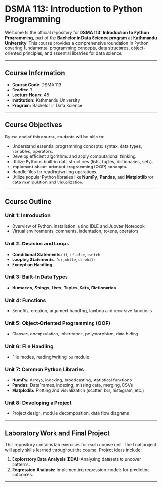 # DSMA 113: Introduction to Python Programming

Welcome to the official repository for **DSMA 113: Introduction to Python Programming**, part of the **Bachelor in Data Science program** at **Kathmandu University**. This course provides a comprehensive foundation in Python, covering fundamental programming concepts, data structures, object-oriented principles, and essential libraries for data science.

---

## Course Information

- **Course Code:** DSMA 113  
- **Credits:** 3  
- **Lecture Hours:** 45  
- **Institution:** Kathmandu University  
- **Program:** Bachelor in Data Science

---

## Course Objectives

By the end of this course, students will be able to:

- Understand essential programming concepts: syntax, data types, variables, operators.
- Develop efficient algorithms and apply computational thinking.
- Utilize Python’s built-in data structures (lists, tuples, dictionaries, sets).
- Implement object-oriented programming (OOP) concepts.
- Handle files for reading/writing operations.
- Utilize popular Python libraries like **NumPy**, **Pandas**, and **Matplotlib** for data manipulation and visualization.

---

## Course Outline

### Unit 1: Introduction
- Overview of Python, installation, using IDLE and Jupyter Notebook
- Virtual environments, comments, indentation, tokens, operators

### Unit 2: Decision and Loops
- **Conditional Statements:** `if`, `if-else`, `switch`
- **Looping Statements:** `for`, `while`, `do-while`
- **Exception Handling**

### Unit 3: Built-In Data Types
- **Numerics, Strings, Lists, Tuples, Sets, Dictionaries**

### Unit 4: Functions
- Benefits, creation, argument handling, lambda and recursive functions

### Unit 5: Object-Oriented Programming (OOP)
- Classes, encapsulation, inheritance, polymorphism, data hiding

### Unit 6: File Handling
- File modes, reading/writing, `os` module

### Unit 7: Common Python Libraries
- **NumPy:** Arrays, indexing, broadcasting, statistical functions
- **Pandas:** DataFrames, indexing, missing data, merging, CSVs
- **Matplotlib:** Plotting and visualization (scatter, bar, histogram, etc.)

### Unit 8: Developing a Project
- Project design, module decomposition, data flow diagrams

---

## Laboratory Work and Final Project

This repository contains lab exercises for each course unit. The final project will apply skills learned throughout the course. Project ideas include:

1. **Exploratory Data Analysis (EDA):** Analyzing datasets to uncover patterns.
2. **Regression Analysis:** Implementing regression models for predicting outcomes.

---

